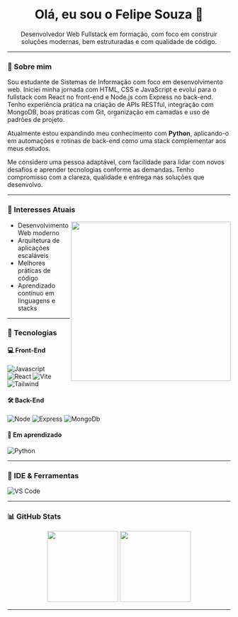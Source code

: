 <h1 align="center">Olá, eu sou o Felipe Souza 👋</h1>

<p align="center">
Desenvolvedor Web Fullstack em formação, com foco em construir soluções modernas, bem estruturadas e com qualidade de código.
</p>

---

### 🚀 Sobre mim

Sou estudante de Sistemas de Informação com foco em desenvolvimento web. Iniciei minha jornada com HTML, CSS e JavaScript e evoluí para o fullstack com React no front-end e Node.js com Express no back-end. Tenho experiência prática na criação de APIs RESTful, integração com MongoDB, boas práticas com Git, organização em camadas e uso de padrões de projeto.

Atualmente estou expandindo meu conhecimento com **Python**, aplicando-o em automações e rotinas de back-end como uma stack complementar aos meus estudos.

Me considero uma pessoa adaptável, com facilidade para lidar com novos desafios e aprender tecnologias conforme as demandas. Tenho compromisso com a clareza, qualidade e entrega nas soluções que desenvolvo.

---

### 🎯 Interesses Atuais
<img align="right" width="360px" src="https://media3.giphy.com/media/v1.Y2lkPTc5MGI3NjExY3ExYTZkOWQzMTJlazRkZzR6N2FydTM2b2FhMG85cWNzdnBuaGR4aCZlcD12MV9pbnRlcm5hbF9naWZfYnlfaWQmY3Q9Zw/78XCFBGOlS6keY1Bil/giphy.webp" />

- Desenvolvimento Web moderno
- Arquitetura de aplicações escaláveis
- Melhores práticas de código
- Aprendizado contínuo em linguagens e stacks

---

### 🧠 Tecnologias

#### 💻 Front-End
<div style="display: inline_block">
  <img alt="Javascript" src="https://img.shields.io/badge/JavaScript-F7DF1E?style=for-the-badge&logo=javascript&logoColor=black" />
  <img alt="React" src="https://img.shields.io/badge/React-20232A?style=for-the-badge&logo=react&logoColor=61DAFB" />
  <img alt="Vite" src="https://img.shields.io/badge/vite-%23646CFF.svg?style=for-the-badge&logo=vite&logoColor=white" />
  <img alt="Tailwind" src="https://img.shields.io/badge/tailwindcss-%2338B2AC.svg?style=for-the-badge&logo=tailwind-css&logoColor=white" />
</div>

#### 🛠️ Back-End
<div style="display: inline_block">
  <img alt="Node" src="https://img.shields.io/badge/node.js-6DA55F?style=for-the-badge&logo=node.js&logoColor=white" />
  <img alt="Express" src="https://img.shields.io/badge/express.js-%23404d59.svg?style=for-the-badge&logo=express&logoColor=%2361DAFB" />
  <img alt="MongoDb" src="https://img.shields.io/badge/MongoDB-%234ea94b.svg?style=for-the-badge&logo=mongodb&logoColor=white" />
</div>

#### 🐍 Em aprendizado
<div style="display: inline_block">
  <img alt="Python" src="https://img.shields.io/badge/Python-3776AB?style=for-the-badge&logo=python&logoColor=white" />
</div>

---

### 🧰 IDE & Ferramentas

<div style="display: inline_block">
  <img alt="VS Code" src="https://img.shields.io/badge/Visual_Studio_Code-0078D4?style=for-the-badge&logo=visual%20studio%20code&logoColor=white" />
</div>

---

### 📊 GitHub Stats

<div align="center">
  <img height="160em" src="https://github-readme-stats.vercel.app/api?username=FelpsSantosx&show_icons=true&theme=dracula&include_all_commits=true&count_private=true" />
  <img height="160em" src="https://github-readme-stats.vercel.app/api/top-langs/?username=FelpsSantosx&layout=compact&langs_count=7&theme=dracula"/>
</div>

---
